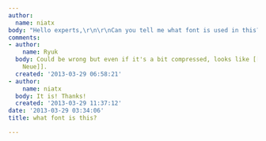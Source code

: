 ```yaml
---
author:
  name: niatx
body: "Hello experts,\r\n\r\nCan you tell me what font is used in this?\r\n"
comments:
- author:
    name: Ryuk
  body: Could be wrong but even if it's a bit compressed, looks like [[http:www.myfonts.com/search/helvetica+neue|Helvetica
    Neue]].
  created: '2013-03-29 06:58:21'
- author:
    name: niatx
  body: It is! Thanks!
  created: '2013-03-29 11:37:12'
date: '2013-03-29 03:34:06'
title: what font is this?

---
```

